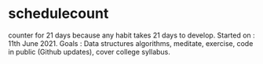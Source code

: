 # schedulecount

counter for 21 days because any habit takes 21 days to develop.
Started on : 11th June 2021.
Goals : Data structures algorithms, meditate, exercise, code in public (Github updates), cover college syllabus.

